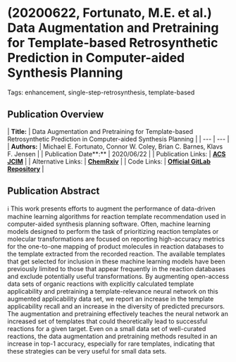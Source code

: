 # (20200622, Fortunato, M.E. et al.) Data Augmentation and Pretraining for Template-based Retrosynthetic Prediction in Computer-aided Synthesis Planning

Tags: enhancement, single-step-retrosynthesis, template-based

## Publication Overview

| **Title:**  | Data Augmentation and Pretraining for Template-based Retrosynthetic Prediction in
Computer-aided Synthesis Planning |
| --- | --- |
| **Authors:**  | Michael E. Fortunato, Connor W. Coley, Brian C. Barnes, Klavs F. Jensen |
| Publication Date**:**  | 2020/06/22 |
| Publication Links: | [**ACS JCIM**](https://pubs.acs.org/doi/10.1021/acs.jcim.0c00403) |
| Alternative Links: | [**ChemRxiv**](https://chemrxiv.org/engage/chemrxiv/article-details/60c747d9bb8c1a47e43dab76) |
| Code Links: | [**Official GitLab Repository**](https://gitlab.com/mefortunato/template-relevance) |

## Publication Abstract

<aside>
ℹ️ This work presents efforts to augment the performance of data-driven machine learning algorithms for reaction template recommendation used in computer-aided synthesis planning software. Often, machine learning models designed to perform the task of prioritizing reaction templates or molecular transformations are focused on reporting high-accuracy metrics for the one-to-one mapping of product molecules in reaction databases to the template extracted from the recorded reaction. The available templates that get selected for inclusion in these machine learning models have been previously limited to those that appear frequently in the reaction databases and exclude potentially useful transformations. By augmenting open-access data sets of organic reactions with explicitly calculated template applicability and pretraining a template-relevance neural network on this augmented applicability data set, we report an increase in the template applicability recall and an increase in the diversity of predicted precursors. The augmentation and pretraining effectively teaches the neural network an increased set of templates that could theoretically lead to successful reactions for a given target. Even on a small data set of well-curated reactions, the data augmentation and pretraining methods resulted in an increase in top-1 accuracy, especially for rare templates, indicating that these strategies can be very useful for small data sets.

</aside>